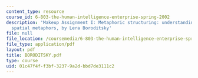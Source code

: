 ```yaml
---
content_type: resource
course_id: 6-803-the-human-intelligence-enterprise-spring-2002
description: 'Makeup Assignment I: Metaphoric structuring: understanding time through
  spatial metaphors, by Lera Boroditsky'
file: null
file_location: /coursemedia/6-803-the-human-intelligence-enterprise-spring-2002/01c47f4ff3bf32379a2dbbd7de3111c2_BORODITSKY.pdf
file_type: application/pdf
layout: pdf
title: BORODITSKY.pdf
type: course
uid: 01c47f4f-f3bf-3237-9a2d-bbd7de3111c2
---
```

